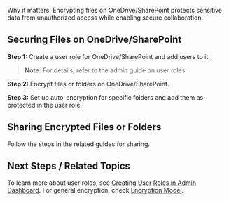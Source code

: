 
Why it matters: Encrypting files on OneDrive/SharePoint protects sensitive data from unauthorized access while enabling secure collaboration.

## Securing Files on OneDrive/SharePoint

**Step 1:** Create a user role for OneDrive/SharePoint and add users to it.

> **Note:** For details, refer to the admin guide on user roles.

**Step 2:** Encrypt files or folders on OneDrive/SharePoint.

**Step 3:** Set up auto-encryption for specific folders and add them as protected in the user role.

## Sharing Encrypted Files or Folders

Follow the steps in the related guides for sharing.

## Next Steps / Related Topics
To learn more about user roles, see [Creating User Roles in Admin Dashboard](/04-admin-guide/creating-user-roles.md). For general encryption, check [Encryption Model](/02-core-concepts/encryption-model.md).

